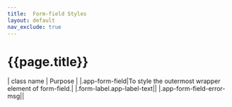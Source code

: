 ```yaml
---
title:  Form-field Styles
layout: default
nav_exclude: true
---
```

# {{page.title}}

| class name  | Purpose |
|.app-form-field|To style the outermost wrapper element of form-field.|
|.form-label.app-label-text||
|.app-form-field-error-msg||
